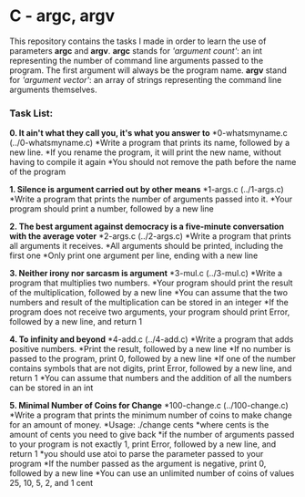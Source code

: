 # C - argc, argv

This repository contains the tasks I made in order to learn the use of parameters **argc** and **argv**.
**argc** stands for *'argument count'*: an int representing the number of command line arguments passed to the program. The first argument will always be the program name.
**argv** stand for *'argument vector'*: an array of strings representing the command line arguments themselves.

### Task List:

**0. It ain't what they call you, it's what you answer to**
  *0-whatsmyname.c (../0-whatsmyname.c)
   *Write a program that prints its name, followed by a new line.
   *If you rename the program, it will print the new name, without having to compile it again
   *You should not remove the path before the name of the program

**1. Silence is argument carried out by other means**
  *1-args.c (../1-args.c)
   *Write a program that prints the number of arguments passed into it.
   *Your program should print a number, followed by a new line

**2. The best argument against democracy is a five-minute conversation with the average voter**
  *2-args.c (../2-args.c)
   *Write a program that prints all arguments it receives.
   *All arguments should be printed, including the first one
   *Only print one argument per line, ending with a new line

**3. Neither irony nor sarcasm is argument**
  *3-mul.c (../3-mul.c)
   *Write a program that multiplies two numbers.
   *Your program should print the result of the multiplication, followed by a new line
   *You can assume that the two numbers and result of the multiplication can be stored in an integer
   *If the program does not receive two arguments, your program should print Error, followed by a new line, and return 1

**4. To infinity and beyond**
  *4-add.c (../4-add.c)
   *Write a program that adds positive numbers.
   *Print the result, followed by a new line
   *If no number is passed to the program, print 0, followed by a new line
   *If one of the number contains symbols that are not digits, print Error, followed by a new line, and return 1
   *You can assume that numbers and the addition of all the numbers can be stored in an int

**5. Minimal Number of Coins for Change**
  *100-change.c (../100-change.c)
   *Write a program that prints the minimum number of coins to make change for an amount of money.
   *Usage: ./change cents
   *where cents is the amount of cents you need to give back
   *if the number of arguments passed to your program is not exactly 1, print Error, followed by a new line, and return 1
   *you should use atoi to parse the parameter passed to your program
   *If the number passed as the argument is negative, print 0, followed by a new line
   *You can use an unlimited number of coins of values 25, 10, 5, 2, and 1 cent